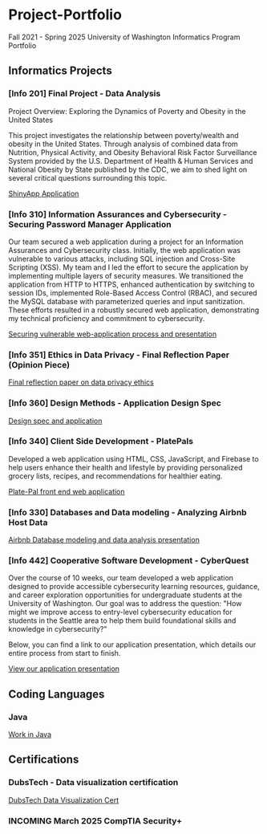 # Project-Portfolio
Fall 2021 - Spring 2025 University of Washington Informatics Program Portfolio 

## Informatics Projects

### [Info 201] Final Project - Data Analysis
Project Overview: Exploring the Dynamics of Poverty and Obesity in the United States

This project investigates the relationship between poverty/wealth and obesity in the United States. Through analysis of combined data from Nutrition, Physical Activity, and Obesity Behavioral Risk Factor Surveillance System provided by the U.S. Department of Health & Human Services and National Obesity by State published by the CDC, we aim to shed light on several critical questions surrounding this topic.

[ShinyApp Application](https://brookedietmeier-info201-final-project.shinyapps.io/final-project-gracedao/)

### [Info 310] Information Assurances and Cybersecurity - Securing Password Manager Application
Our team secured a web application during a project for an Information Assurances and Cybersecurity class. Initially, the web application was vulnerable to various attacks, including SQL injection and Cross-Site Scripting (XSS). My team and I led the effort to secure the application by implementing multiple layers of security measures. We transitioned the application from HTTP to HTTPS, enhanced authentication by switching to session IDs, implemented Role-Based Access Control (RBAC), and secured the MySQL database with parameterized queries and input sanitization. These efforts resulted in a robustly secured web application, demonstrating my technical proficiency and commitment to cybersecurity. 

[Securing vulnerable web-application process and presentation](https://1drv.ms/p/c/de8329897eb02af3/EfMqsH6JKYMggN5CBQAAAAABE0DAzW27T7czcAu02WW4Cw)

### [Info 351] Ethics in Data Privacy - Final Reflection Paper (Opinion Piece) 

[Final reflection paper on data privacy ethics](https://github.com/brookedietmeier/project-portfolio/blob/main/Info%20351%20-%20Final%20Reflection%20.pdf)

### [Info 360] Design Methods - Application Design Spec

[Design spec and application](https://github.com/brookedietmeier/project-portfolio/blob/main/Info%20360%20(Group%2019)%20-%20Design%20Specification%20%20(1).pdf)

### [Info 340] Client Side Development - PlatePals 
Developed a web application using HTML, CSS, JavaScript, and Firebase to help users enhance their health and lifestyle by providing personalized grocery lists, recipes, and recommendations for healthier eating.

[Plate-Pal front end web application](https://info340-plate-pal.web.app/)

### [Info 330] Databases and Data modeling - Analyzing Airbnb Host Data 

[Airbnb Database modeling and data analysis presentation](https://www.canva.com/design/DAGYA7aR7Jk/7XWF8RtD21UfT14Jb9QOCA/edit?utm_content=DAGYA7aR7Jk&utm_campaign=designshare&utm_medium=link2&utm_source=sharebutton)

### [Info 442] Cooperative Software Development - CyberQuest
Over the course of 10 weeks, our team developed a web application designed to provide accessible cybersecurity learning resources, guidance, and career exploration opportunities for undergraduate students at the University of Washington. Our goal was to address the question: "How might we improve access to entry-level cybersecurity education for students in the Seattle area to help them build foundational skills and knowledge in cybersecurity?" 

Below, you can find a link to our application presentation, which details our entire process from start to finish.

[View our application presentation](https://www.canva.com/design/DAGWSwOzEMs/mbjm5oYTfPOgcoE_xlbvhw/view?utm_content=DAGWSwOzEMs&utm_campaign=designshare&utm_medium=link2&utm_source=uniquelinks&utlId=hde876cc409)

## Coding Languages 

### Java

[Work in Java](https://github.com/brookedietmeier/project-portfolio#:~:text=Java%2DCoding%20%40%2013c7cda)

## Certifications 

### DubsTech - Data visualization certification 

[DubsTech Data Visualization Cert](https://github.com/brookedietmeier/project-portfolio#:~:text=DubsTech%2DData%2DVisualization%2DCertification)

### **INCOMING March 2025** CompTIA Security+ 
